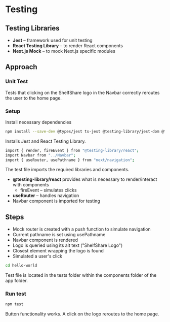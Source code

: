 # Testing

## Testing Libraries
* **Jest** – framework used for unit testing
* **React Testing Library** – to render React components
* **Next.js Mock** – to mock Next.js specific modules

## Approach

### Unit Test
Tests that clicking on the ShelfShare logo in the Navbar correctly reroutes the user to the home page.

### Setup
Install necessary dependencies

```sh
npm install --save-dev @types/jest ts-jest @testing-library/jest-dom @testing-library/react
```
Installs Jest and React Testing Library.

```sh
import { render, fireEvent } from "@testing-library/react";
import Navbar from "../Navbar";
import { useRouter, usePathname } from "next/navigation";
```
The test file imports the required libraries and components.
* **@testing-library/react** provides what is necessary to render/interact with components
  * fireEvent – simulates clicks
* **useRouter** – handles navigation
* Navbar component is imported for testing

## Steps
* Mock router is created with a push function to simulate navigation
* Current pathname is set using usePathname
* Navbar component is rendered
* Logo is queried using its alt text ("ShelfShare Logo")
* Closest element wrapping the logo is found
* Simulated a user's click

```sh
cd hello-world
```
Test file is located in the tests folder within the components folder of the app folder.

### Run test
```sh
npm test
```
Button functionality works. A click on the logo reroutes to the home page.
